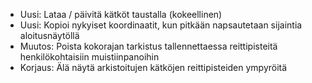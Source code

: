 - Uusi: Lataa / päivitä kätköt taustalla (kokeellinen)
- Uusi: Kopioi nykyiset koordinaatit, kun pitkään napsautetaan sijaintia aloitusnäytöllä
- Muutos: Poista kokorajan tarkistus tallennettaessa reittipisteitä henkilökohtaisiin muistiinpanoihin
- Korjaus: Älä näytä arkistoitujen kätköjen reittipisteiden ympyröitä
